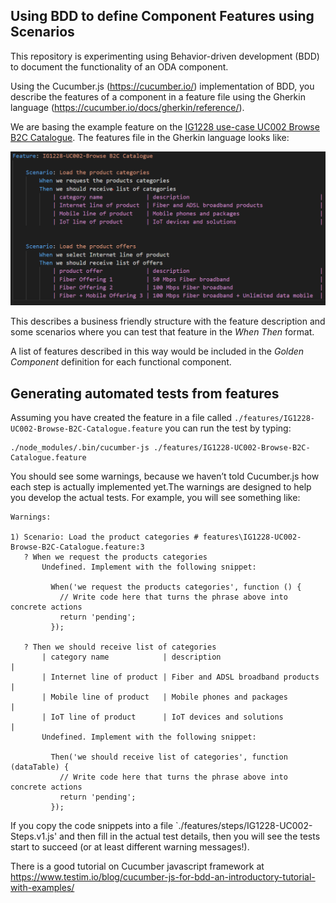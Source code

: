 Using BDD to define Component Features using Scenarios
------------------------------------------------------

This repository is experimenting using Behavior-driven development (BDD) to document the functionality of an ODA component. 

Using the Cucumber.js (https://cucumber.io/) implementation of BDD, you describe the features of a component in a feature file using the Gherkin language (https://cucumber.io/docs/gherkin/reference/).

We are basing the example feature on the [IG1228 use-case UC002 Browse B2C Catalogue](https://projects.tmforum.org/wiki/display/PUB/Use+Case+UC002%3A+Browse+B2C+catalogue+and+check+Fiber+technical+eligibility+v1). The features file in the Gherkin language looks like:


 ![Feature](images/feature.png)


This describes a business friendly structure with the feature description and some scenarios where you can test that feature in the *When* *Then* format.



A list of features described in this way would be included in the *Golden Component* definition for each functional component.


Generating automated tests from features
----------------------------------------

Assuming you have created the feature in a file called `./features/IG1228-UC002-Browse-B2C-Catalogue.feature` you can run the test by typing:

```
./node_modules/.bin/cucumber-js ./features/IG1228-UC002-Browse-B2C-Catalogue.feature
```
You should see some warnings, because we haven’t told Cucumber.js how each step is actually implemented yet.The warnings are designed to help you develop the actual tests. For example, you will see something like:

```
Warnings:

1) Scenario: Load the product categories # features\IG1228-UC002-Browse-B2C-Catalogue.feature:3
   ? When we request the products categories
       Undefined. Implement with the following snippet:

         When('we request the products categories', function () {
           // Write code here that turns the phrase above into concrete actions
           return 'pending';
         });

   ? Then we should receive list of categories
       | category name            | description                       |
       | Internet line of product | Fiber and ADSL broadband products |
       | Mobile line of product   | Mobile phones and packages        |
       | IoT line of product      | IoT devices and solutions         |
       Undefined. Implement with the following snippet:

         Then('we should receive list of categories', function (dataTable) {
           // Write code here that turns the phrase above into concrete actions
           return 'pending';
         });
```


If you copy the code snippets into a file `./features/steps/IG1228-UC002-Steps.v1.js' and then fill in the actual test details, then you will see the tests start to succeed (or at least different warning messages!).

There is a good tutorial on Cucumber javascript framework at https://www.testim.io/blog/cucumber-js-for-bdd-an-introductory-tutorial-with-examples/
